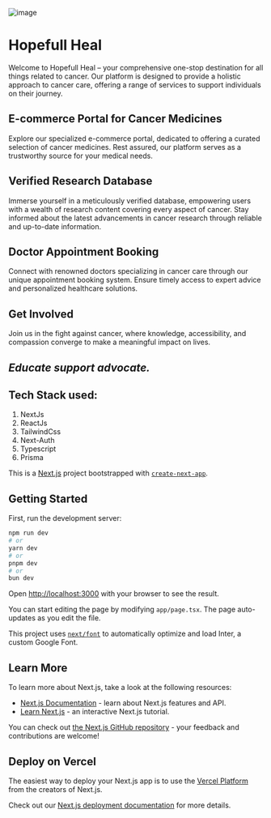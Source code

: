 ![image](https://github.com/Prasham1710/hopefullheal/assets/92637965/9da467da-249c-476f-bebd-ac53be7cfbc3)

# Hopefull Heal

Welcome to Hopefull Heal – your comprehensive one-stop destination for all things related to cancer. Our platform is designed to provide a holistic approach to cancer care, offering a range of services to support individuals on their journey.

## E-commerce Portal for Cancer Medicines

Explore our specialized e-commerce portal, dedicated to offering a curated selection of cancer medicines. Rest assured, our platform serves as a trustworthy source for your medical needs.

## Verified Research Database

Immerse yourself in a meticulously verified database, empowering users with a wealth of research content covering every aspect of cancer. Stay informed about the latest advancements in cancer research through reliable and up-to-date information.

## Doctor Appointment Booking

Connect with renowned doctors specializing in cancer care through our unique appointment booking system. Ensure timely access to expert advice and personalized healthcare solutions.

## Get Involved

Join us in the fight against cancer, where knowledge, accessibility, and compassion converge to make a meaningful impact on lives.

 ## *Educate support advocate.*


## Tech Stack used:
1. NextJs
2. ReactJs
3. TailwindCss
4. Next-Auth
5. Typescript
6. Prisma

This is a [Next.js](https://nextjs.org/) project bootstrapped with [`create-next-app`](https://github.com/vercel/next.js/tree/canary/packages/create-next-app).

## Getting Started

First, run the development server:

```bash
npm run dev
# or
yarn dev
# or
pnpm dev
# or
bun dev
```

Open [http://localhost:3000](http://localhost:3000) with your browser to see the result.

You can start editing the page by modifying `app/page.tsx`. The page auto-updates as you edit the file.

This project uses [`next/font`](https://nextjs.org/docs/basic-features/font-optimization) to automatically optimize and load Inter, a custom Google Font.

## Learn More

To learn more about Next.js, take a look at the following resources:

- [Next.js Documentation](https://nextjs.org/docs) - learn about Next.js features and API.
- [Learn Next.js](https://nextjs.org/learn) - an interactive Next.js tutorial.

You can check out [the Next.js GitHub repository](https://github.com/vercel/next.js/) - your feedback and contributions are welcome!

## Deploy on Vercel

The easiest way to deploy your Next.js app is to use the [Vercel Platform](https://vercel.com/new?utm_medium=default-template&filter=next.js&utm_source=create-next-app&utm_campaign=create-next-app-readme) from the creators of Next.js.

Check out our [Next.js deployment documentation](https://nextjs.org/docs/deployment) for more details.
